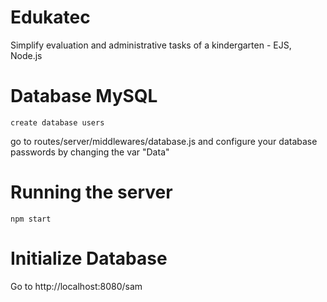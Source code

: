 # Edukatec
Simplify evaluation and administrative tasks of a kindergarten - EJS, Node.js
# Database MySQL
    create database users
go to routes/server/middlewares/database.js
and configure your database passwords by changing the var "Data"
# Running the server
    npm start
# Initialize Database
Go to http://localhost:8080/sam